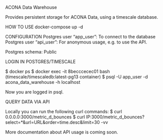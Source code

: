 ACONA Data Warehouse

Provides persistent storage for ACONA Data, using a timescale database.

HOW TO USE
docker-compose up -d

CONFIGURATION
Postgres user “app_user”: To connect to the database
Postgres user “api_user”: For anonymous usage, e.g. to use the API.

Postgres schema: Public

LOGIN IN POSTGRES/TIMESCALE

$ docker ps
$ docker exec -it 8becccecec01 bash (timescale/timescaledb:latest-pg13 container)
$ psql -U app_user -d acona_data_warehouse -h localhost

Now you are logged in psql.


QUERY DATA VIA API 

Locally you can run the following curl commands: 
$ curl 0.0.0.0:3000/metric_d_bounces
$ curl IP:3000/metric_d_bounces?select=*&url=URL&order=time.desc&limit=30 -vv

More documentation about API usage is coming soon.
